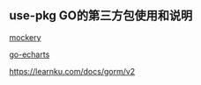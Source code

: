 use-pkg GO的第三方包使用和说明
---



[mockery](https://github.com/vektra/mockery)



[go-echarts](https://github.com/go-echarts/go-echarts)





https://learnku.com/docs/gorm/v2